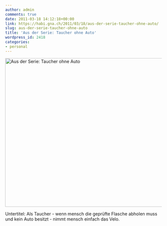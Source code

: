 ```yaml
---
author: admin
comments: true
date: 2011-03-18 14:12:18+00:00
link: https://habi.gna.ch/2011/03/18/aus-der-serie-taucher-ohne-auto/
slug: aus-der-serie-taucher-ohne-auto
title: 'Aus der Serie: Taucher ohne Auto'
wordpress_id: 2418
categories:
- personal
---
```


<a data-flickr-embed="true" href="https://www.flickr.com/photos/habi/5536877199" title="Aus der Serie: Taucher ohne Auto"><img src="https://live.staticflickr.com/5213/5536877199_954299a6d7_z.jpg" width="640" height="480" alt="Aus der Serie: Taucher ohne Auto"></a><script async src="//embedr.flickr.com/assets/client-code.js" charset="utf-8"></script>

Untertitel: Als Taucher - wenn mensch die geprüfte Flasche abholen muss und kein Auto besitzt - nimmt mensch einfach das Velo.
